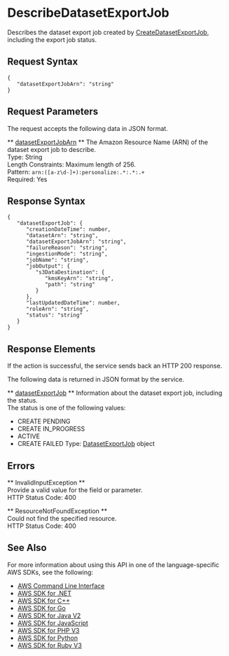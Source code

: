 # DescribeDatasetExportJob<a name="API_DescribeDatasetExportJob"></a>

Describes the dataset export job created by [CreateDatasetExportJob](https://docs.aws.amazon.com/personalize/latest/dg/API_CreateDatasetExportJob.html), including the export job status\.

## Request Syntax<a name="API_DescribeDatasetExportJob_RequestSyntax"></a>

```
{
   "datasetExportJobArn": "string"
}
```

## Request Parameters<a name="API_DescribeDatasetExportJob_RequestParameters"></a>

The request accepts the following data in JSON format\.

 ** [datasetExportJobArn](#API_DescribeDatasetExportJob_RequestSyntax) **   <a name="personalize-DescribeDatasetExportJob-request-datasetExportJobArn"></a>
The Amazon Resource Name \(ARN\) of the dataset export job to describe\.  
Type: String  
Length Constraints: Maximum length of 256\.  
Pattern: `arn:([a-z\d-]+):personalize:.*:.*:.+`   
Required: Yes

## Response Syntax<a name="API_DescribeDatasetExportJob_ResponseSyntax"></a>

```
{
   "datasetExportJob": { 
      "creationDateTime": number,
      "datasetArn": "string",
      "datasetExportJobArn": "string",
      "failureReason": "string",
      "ingestionMode": "string",
      "jobName": "string",
      "jobOutput": { 
         "s3DataDestination": { 
            "kmsKeyArn": "string",
            "path": "string"
         }
      },
      "lastUpdatedDateTime": number,
      "roleArn": "string",
      "status": "string"
   }
}
```

## Response Elements<a name="API_DescribeDatasetExportJob_ResponseElements"></a>

If the action is successful, the service sends back an HTTP 200 response\.

The following data is returned in JSON format by the service\.

 ** [datasetExportJob](#API_DescribeDatasetExportJob_ResponseSyntax) **   <a name="personalize-DescribeDatasetExportJob-response-datasetExportJob"></a>
Information about the dataset export job, including the status\.  
The status is one of the following values:  
+ CREATE PENDING
+ CREATE IN\_PROGRESS
+ ACTIVE
+ CREATE FAILED
Type: [DatasetExportJob](API_DatasetExportJob.md) object

## Errors<a name="API_DescribeDatasetExportJob_Errors"></a>

 ** InvalidInputException **   
Provide a valid value for the field or parameter\.  
HTTP Status Code: 400

 ** ResourceNotFoundException **   
Could not find the specified resource\.  
HTTP Status Code: 400

## See Also<a name="API_DescribeDatasetExportJob_SeeAlso"></a>

For more information about using this API in one of the language\-specific AWS SDKs, see the following:
+  [AWS Command Line Interface](https://docs.aws.amazon.com/goto/aws-cli/personalize-2018-05-22/DescribeDatasetExportJob) 
+  [AWS SDK for \.NET](https://docs.aws.amazon.com/goto/DotNetSDKV3/personalize-2018-05-22/DescribeDatasetExportJob) 
+  [AWS SDK for C\+\+](https://docs.aws.amazon.com/goto/SdkForCpp/personalize-2018-05-22/DescribeDatasetExportJob) 
+  [AWS SDK for Go](https://docs.aws.amazon.com/goto/SdkForGoV1/personalize-2018-05-22/DescribeDatasetExportJob) 
+  [AWS SDK for Java V2](https://docs.aws.amazon.com/goto/SdkForJavaV2/personalize-2018-05-22/DescribeDatasetExportJob) 
+  [AWS SDK for JavaScript](https://docs.aws.amazon.com/goto/AWSJavaScriptSDK/personalize-2018-05-22/DescribeDatasetExportJob) 
+  [AWS SDK for PHP V3](https://docs.aws.amazon.com/goto/SdkForPHPV3/personalize-2018-05-22/DescribeDatasetExportJob) 
+  [AWS SDK for Python](https://docs.aws.amazon.com/goto/boto3/personalize-2018-05-22/DescribeDatasetExportJob) 
+  [AWS SDK for Ruby V3](https://docs.aws.amazon.com/goto/SdkForRubyV3/personalize-2018-05-22/DescribeDatasetExportJob) 
